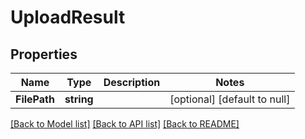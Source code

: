 # UploadResult

## Properties
Name | Type | Description | Notes
------------ | ------------- | ------------- | -------------
**FilePath** | **string** |  | [optional] [default to null]

[[Back to Model list]](../README.md#documentation-for-models) [[Back to API list]](../README.md#documentation-for-api-endpoints) [[Back to README]](../README.md)

